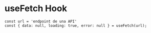 # useFetch Hook

```
const url = 'endpoint de una API'
const { data: null, loading: true, error: null } = useFetch(url);
```